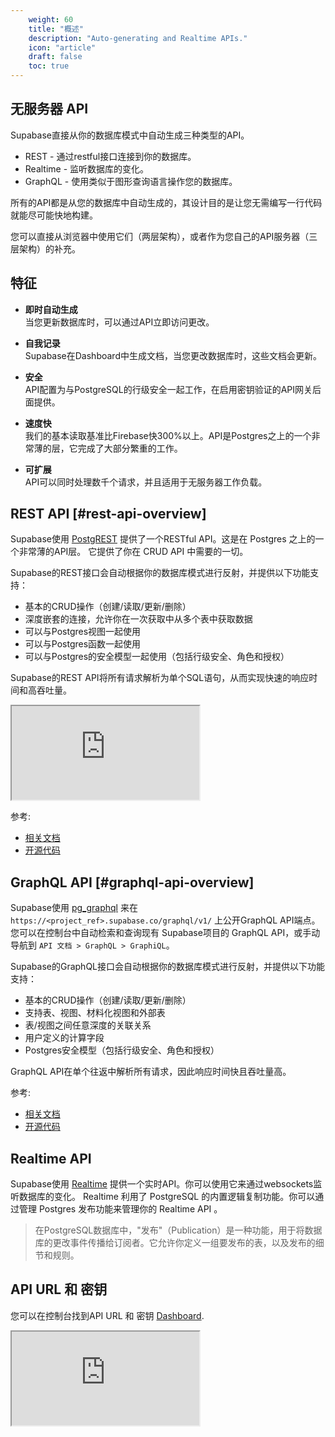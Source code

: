 ```yaml
---
    weight: 60
    title: "概述"
    description: "Auto-generating and Realtime APIs."
    icon: "article"
    draft: false
    toc: true
---
```



## 无服务器 API
Supabase直接从你的数据库模式中自动生成三种类型的API。

- REST - 通过restful接口连接到你的数据库。
- Realtime - 监听数据库的变化。
- GraphQL - 使用类似于图形查询语言操作您的数据库。

所有的API都是从您的数据库中自动生成的，其设计目的是让您无需编写一行代码就能尽可能快地构建。

您可以直接从浏览器中使用它们（两层架构），或者作为您自己的API服务器（三层架构）的补充。

## 特征

- **即时自动生成**<br/>当您更新数据库时，可以通过API立即访问更改。

- **自我记录**<br/>Supabase在Dashboard中生成文档，当您更改数据库时，这些文档会更新。

- **安全**<br/>API配置为与PostgreSQL的行级安全一起工作，在启用密钥验证的API网关后面提供。

- **速度快**<br/>我们的基本读取基准比Firebase快300%以上。API是Postgres之上的一个非常薄的层，它完成了大部分繁重的工作。

- **可扩展**<br/>API可以同时处理数千个请求，并且适用于无服务器工作负载。

## REST API [#rest-api-overview]

Supabase使用 [PostgREST](https://postgrest.org/) 提供了一个RESTful API。这是在 Postgres 之上的一个非常薄的API层。
它提供了你在 CRUD API 中需要的一切。

Supabase的REST接口会自动根据你的数据库模式进行反射，并提供以下功能支持：

- 基本的CRUD操作（创建/读取/更新/删除）
- 深度嵌套的连接，允许你在一次获取中从多个表中获取数据
- 可以与Postgres视图一起使用
- 可以与Postgres函数一起使用
- 可以与Postgres的安全模型一起使用（包括行级安全、角色和授权）

Supabase的REST API将所有请求解析为单个SQL语句，从而实现快速的响应时间和高吞吐量。

<div className="video-container">
  <iframe
    src="https://www.youtube-nocookie.com/embed/rPAJJFdtPw0"
    frameBorder="1"
    allow="accelerometer; autoplay; clipboard-write; encrypted-media; gyroscope; picture-in-picture"
    allowFullScreen
  ></iframe>
</div>

参考:

- [相关文档](https://postgrest.org/)
- [开源代码](https://github.com/PostgREST/postgrest)

## GraphQL API [#graphql-api-overview]

Supabase使用 [pg_graphql](https://supabase.github.io/pg_graphql/) 来在 `https://<project_ref>.supabase.co/graphql/v1/` 上公开GraphQL API端点。
您可以在控制台中自动检索和查询现有 Supabase项目的 GraphQL API，或手动导航到 `API 文档 > GraphQL > GraphiQL`。

Supabase的GraphQL接口会自动根据你的数据库模式进行反射，并提供以下功能支持：

- 基本的CRUD操作（创建/读取/更新/删除）
- 支持表、视图、材料化视图和外部表
- 表/视图之间任意深度的关联关系
- 用户定义的计算字段
- Postgres安全模型（包括行级安全、角色和授权）

GraphQL API在单个往返中解析所有请求，因此响应时间快且吞吐量高。

参考:
- [相关文档](https://supabase.github.io/pg_graphql/)
- [开源代码](https://github.com/supabase/pg_graphql)

## Realtime API

Supabase使用 [Realtime](https://github.com/supabase/realtime) 提供一个实时API。你可以使用它来通过websockets监听数据库的变化。
Realtime 利用了 PostgreSQL 的内置逻辑复制功能。你可以通过管理 Postgres 发布功能来管理你的 Realtime API 。

>在PostgreSQL数据库中，"发布"（Publication）是一种功能，用于将数据库的更改事件传播给订阅者。它允许你定义一组要发布的表，以及发布的细节和规则。

## API URL 和 密钥
您可以在控制台找到API URL 和 密钥 [Dashboard](https://supabase.com/dashboard/project/_/settings/api).

<div className="video-container">
  <iframe
    src="https://xguihxuzqibwxjnimxev.supabase.co/storage/v1/object/public/videos/docs/api/api-url-and-key.mp4"
    frameBorder="1"
    allow="accelerometer; autoplay; clipboard-write; encrypted-media; gyroscope; picture-in-picture"
    allowFullScreen
  ></iframe>
</div>


